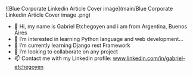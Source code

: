 ![Blue Corporate Linkedin Article Cover image](main/Blue Corporate Linkedin Article Cover image .png)



- 👋 Hi, my name is Gabriel Etchegoyen and i am from Argentina, Buenos Aires
- 👀 I’m interested in learning Python language and web development...
- 🌱 I’m currently learning Django rest Framework
- 💞️ I’m looking to collaborate on any project 
- 📫 Contact me with my Linkedin profile: www.linkedin.com/in/gabriel-etchegoyen

<!---
Gabriel071185/Gabriel071185 is a ✨ special ✨ repository because its `README.md` (this file) appears on your GitHub profile.
You can click the Preview link to take a look at your changes.
--->

